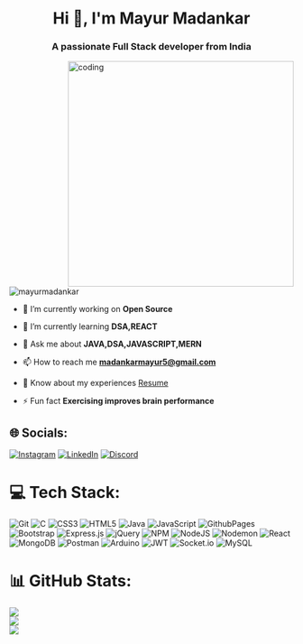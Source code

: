 
<h1 align="center">Hi 👋, I'm Mayur Madankar</h1>
<h3 align="center">A passionate Full Stack developer from India</h3>

<img align="right" alt="coding" width="400" src="https://i.pinimg.com/originals/81/17/8b/81178b47a8598f0c81c4799f2cdd4057.gif">

<p align="left"> <img src="https://komarev.com/ghpvc/?username=mayurmadankar&label=Profile%20views&color=0e75b6&style=flat" alt="mayurmadankar" /> </p>

- 🔭 I’m currently working on **Open Source**

- 🌱 I’m currently learning **DSA,REACT**

- 💬 Ask me about **JAVA,DSA,JAVASCRIPT,MERN**

- 📫 How to reach me **madankarmayur5@gmail.com**

- 📄 Know about my experiences [Resume](https://rb.gy/jf7qjj)

- ⚡ Fun fact **Exercising improves brain performance**
  

## 🌐 Socials:
[![Instagram](https://img.shields.io/badge/Instagram-%23E4405F.svg?logo=Instagram&logoColor=white)](https://www.instagram.com/mayur_madankar/) [![LinkedIn](https://img.shields.io/badge/LinkedIn-%230077B5.svg?logo=linkedin&logoColor=white)](https://www.linkedin.com/in/mayur-madankar/) [![Discord](https://img.shields.io/badge/Discord-%237289DA.svg?logo=discord&logoColor=white)](https://discord.gg/fds_mayur_madankar) 

# 💻 Tech Stack:
![Git](https://img.shields.io/badge/git-%23F05033.svg?style=for-the-badge&logo=git&logoColor=white) ![C](https://img.shields.io/badge/c-%2300599C.svg?style=for-the-badge&logo=c&logoColor=white) ![CSS3](https://img.shields.io/badge/css3-%231572B6.svg?style=for-the-badge&logo=css3&logoColor=white) ![HTML5](https://img.shields.io/badge/html5-%23E34F26.svg?style=for-the-badge&logo=html5&logoColor=white) ![Java](https://img.shields.io/badge/java-%23ED8B00.svg?style=for-the-badge&logo=openjdk&logoColor=white) ![JavaScript](https://img.shields.io/badge/javascript-%23323330.svg?style=for-the-badge&logo=javascript&logoColor=%23F7DF1E) ![GithubPages](https://img.shields.io/badge/github%20pages-121013?style=for-the-badge&logo=github&logoColor=white) ![Bootstrap](https://img.shields.io/badge/bootstrap-%238511FA.svg?style=for-the-badge&logo=bootstrap&logoColor=white) ![Express.js](https://img.shields.io/badge/express.js-%23404d59.svg?style=for-the-badge&logo=express&logoColor=%2361DAFB) ![jQuery](https://img.shields.io/badge/jquery-%230769AD.svg?style=for-the-badge&logo=jquery&logoColor=white) ![NPM](https://img.shields.io/badge/NPM-%23CB3837.svg?style=for-the-badge&logo=npm&logoColor=white) ![NodeJS](https://img.shields.io/badge/node.js-6DA55F?style=for-the-badge&logo=node.js&logoColor=white) ![Nodemon](https://img.shields.io/badge/NODEMON-%23323330.svg?style=for-the-badge&logo=nodemon&logoColor=%BBDEAD) ![React](https://img.shields.io/badge/react-%2320232a.svg?style=for-the-badge&logo=react&logoColor=%2361DAFB) ![MongoDB](https://img.shields.io/badge/MongoDB-%234ea94b.svg?style=for-the-badge&logo=mongodb&logoColor=white) ![Postman](https://img.shields.io/badge/Postman-FF6C37?style=for-the-badge&logo=postman&logoColor=white) ![Arduino](https://img.shields.io/badge/-Arduino-00979D?style=for-the-badge&logo=Arduino&logoColor=white) ![JWT](https://img.shields.io/badge/JWT-black?style=for-the-badge&logo=JSON%20web%20tokens) ![Socket.io](https://img.shields.io/badge/Socket.io-black?style=for-the-badge&logo=socket.io&badgeColor=010101) ![MySQL](https://img.shields.io/badge/mysql-4479A1.svg?style=for-the-badge&logo=mysql&logoColor=white)

# 📊 GitHub Stats:
![](https://github-readme-stats.vercel.app/api?username=mayurmadankar&theme=dark&hide_border=false&include_all_commits=false&count_private=false)<br/>
![](https://github-readme-streak-stats.herokuapp.com/?user=mayurmadankar&theme=dark&hide_border=false)<br/>
![](https://github-readme-stats.vercel.app/api/top-langs/?username=mayurmadankar&theme=dark&hide_border=false&include_all_commits=false&count_private=false&layout=compact)


